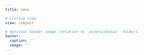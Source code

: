 ```yaml
---
title: news

# Listing view
view: compact

# Optional header image (relative to `assets/media/` folder).
banner:
  caption: ''
  image: ''
---
```

